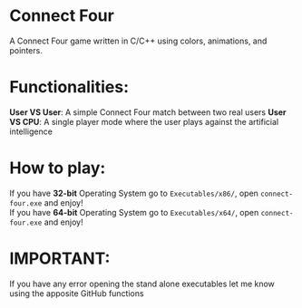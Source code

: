 # Connect Four
A Connect Four game written in C/C++ using colors, animations, and pointers.

# Functionalities:
**User VS User**: A simple Connect Four match between two real users
**User VS CPU**: A single player mode where the user plays against the artificial intelligence

# How to play:
If you have **32-bit** Operating System go to `Executables/x86/`, open `connect-four.exe` and enjoy!  
If you have **64-bit** Operating System go to `Executables/x64/`, open `connect-four.exe` and enjoy!  

# IMPORTANT:
If you have any error opening the stand alone executables let me know using the apposite GitHub functions   
